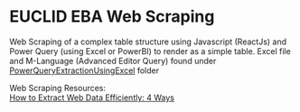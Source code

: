 # EUCLID EBA Web Scraping

Web Scraping of a complex table structure using Javascript (ReactJs) and Power Query (using Excel or PowerBI) to render as a simple table.
Excel file and M-Language (Advanced Editor Query) found under [PowerQueryExtractionUsingExcel](https://github.com/AmuthesWaran/EUCLID-EBA-Extraction/tree/main/src/PowerQueryExtractionUsingExcel) folder

Web Scraping Resources: <br />
[How to Extract Web Data Efficiently: 4 Ways](https://towardsdatascience.com/how-to-extract-web-data-efficiently-4-ways-926434ac6c46)
